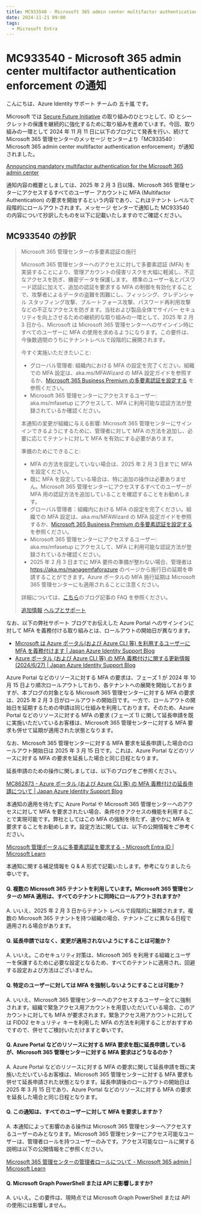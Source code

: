 ```yaml
---
title: MC933540 - Microsoft 365 admin center multifactor authentication enforcement の通知
date: 2024-11-21 09:00
tags:
  - Microsoft Entra
---
```


# MC933540 - Microsoft 365 admin center multifactor authentication enforcement の通知

こんにちは、Azure Identity サポート チームの 五十嵐 です。

Microsoft では [Secure Future Initiative](https://www.microsoft.com/en/microsoft-cloud/resources/secure-future-initiative) の取り組みのひとつとして、ID とシークレットの保護を継続的に強化するために取り組みを進めています。今回、取り組みの一環として 2024 年 11 月 11 日に以下のブログにて発表を行い、続けて Microsoft 365 管理センターのメッセージ センターより「MC933540 : Microsoft 365 admin center multifactor authentication enforcement」が通知されました。

[Announcing mandatory multifactor authentication for the Microsoft 365 admin center](https://techcommunity.microsoft.com/blog/microsoft_365blog/announcing-mandatory-multifactor-authentication-for-the-microsoft-365-admin-cent/4232568)

通知内容の概要としましては、2025 年 2 月 3 日以降、Microsoft 365 管理センターにアクセスするすべてのユーザー アカウントに MFA (Multifactor Authentication) の要求を開始するという内容であり、これはテナント レベルで段階的にロールアウトされます。メッセージ センターで通知した MC933540 の内容について抄訳したものを以下に記載いたしますのでご確認ください。

## MC933540 の抄訳 

> Microsoft 365 管理センターの多要素認証の施行
> 
> Microsoft 365 管理センターへのアクセスに対して多要素認証 (MFA) を実装することにより、管理アカウントの侵害リスクを大幅に軽減し、不正なアクセスを防ぎ、機密データを保護します。 標準のユーザー名とパスワード認証に加えて、追加の認証を要求する MFA の制御を有効化することで、攻撃者によるデータの盗難を困難にし、フィッシング、クレデンシャル スタッフィング攻撃、ブルートフォース攻撃、パスワード再利用攻撃などの不正なアクセスを防ぎます。当社および製品全体でサイバー セキュリティを向上させるための継続的な取り組みの一環として、2025 年 2 月 3 日から、Microsoft は Microsoft 365 管理センターへのサインイン時にすべてのユーザーに MFA の使用を求めるようになります。この要件は、今後数週間のうちにテナントレベルで段階的に展開されます。
> 
> 今すぐ実施いただきたいこと:
> - グローバル管理者: 組織内における MFA の設定を完了ください。組織での MFA 設定は、aka.ms/MFAWizard の MFA 設定ガイドを参照するか、[Microsoft 365 Business Premium の多要素認証を設定する](https://learn.microsoft.com/ja-jp/microsoft-365/admin/security-and-compliance/set-up-multi-factor-authentication?view=o365-worldwide) を参照ください。
> - Microsoft 365 管理センターにアクセスするユーザー: aka.ms/mfasetup にアクセスして、MFA に利用可能な認証方法が登録されているか確認ください。
> 
> 本通知の変更が組織に与える影響: 
> Microsoft 365 管理センターにサインインできるようにするために、管理者に対して MFA の方法を追加し、必要に応じてテナントに対して MFA を有効にする必要があります。
> 
> 準備のためにできること: 
> - MFA の方法を設定していない場合は、2025 年 2 月 3 日までに MFA を設定ください。 
> - 既に MFA を設定している場合は、特に追加の操作は必要ありません。Microsoft 365 管理センターにアクセスするすべてのユーザーが MFA 用の認証方法を追加していることを確認することをお勧めします。 
> - グローバル管理者：組織内における MFA の設定を完了ください。組織での MFA 設定は、aka.ms/MFAWizard の MFA 設定ガイドを参照するか、[Microsoft 365 Business Premium の多要素認証を設定する](https://learn.microsoft.com/ja-jp/microsoft-365/admin/security-and-compliance/set-up-multi-factor-authentication?view=o365-worldwide) を参照ください。
> - Microsoft 365 管理センターにアクセスするユーザー: aka.ms/mfasetup にアクセスして、MFA に利用可能な認証方法が登録されているか確認ください。
> - 2025 年 2 月 3 日までに MFA 要件の準備が整わない場合、管理者は https://aka.ms/managemfaforazure のページから施行日の延期を申請することができます。Azure ポータルの MFA 施行延期は Microsoft 365 管理センターにも適用されることに注意ください。
> 
> 詳細については、[こちら](https://techcommunity.microsoft.com/t5/microsoft-365-blog/microsoft-will-require-mfa-to-access-the-microsoft-365-admin/ba-p/4232568)のブログ記事の FAQ を参照ください。
> 
> [追加情報](https://learn.microsoft.com/entra/identity/authentication/concept-mandatory-multifactor-authentication)
> [ヘルプとサポート](https://learn.microsoft.com/microsoft-365/admin/security-and-compliance/multi-factor-authentication-microsoft-365?view=o365-worldwide)

なお、以下の弊社サポート ブログでお伝えした Azure Portal へのサインインに対して MFA を義務付ける取り組みとは、ロールアウトの開始日が異なります。

- [Microsoft は Azure ポータル(および Azure CLI 等) を利用するユーザーに MFA を義務付けます | Japan Azure Identity Support Blog](https://jpazureid.github.io/blog/azure-active-directory/microsoft-will-require-mfa-for-all-azure-users/)
- [Azure ポータル (および Azure CLI 等) の MFA 義務付けに関する更新情報 (2024/6/27) | Japan Azure Identity Support Blog](https://jpazureid.github.io/blog/azure-active-directory/update-on-mfa-requirements-for-azure-sign-in/)

Azure Portal などのリソースに対する MFA の要求は、フェーズ 1 が 2024 年 10 月 15 日より順次ロールアウトしており、各テナントへの展開を開始しておりますが、本ブログの対象となる Microsoft 365 管理センターに対する MFA の要求は、2025 年 2 月 3 日がロールアウトの開始日です。一方で、ロールアウトの開始日を延期するための申請は同じ仕組みを利用しております。そのため、Azure Portal などのリソースに対する MFA の要求 (フェーズ 1) に関して延長申請を既に実施いただいているお客様は、Microsoft 365 管理センターに対する MFA 要求も併せて延期が適用された状態となります。

なお、Microsoft 365 管理センターに対する MFA 要求を延長申請した場合のロールアウト開始日は 2025 年 3 月 15 日です。これは、Azure Portal などのリソースに対する MFA の要求を延長した場合と同じ日程となります。

延長申請のための操作に関しましては、以下のブログをご参照ください。

[MC862873 - Azure ポータル (および Azure CLI 等) の MFA 義務付けの延長申請について | Japan Azure Identity Support Blog](https://jpazureid.github.io/blog/azure-active-directory/MC862873-azure-portal-mfaenforcement-update-grace-period/)

本通知の適用を待たずに Azure Portal や Microsoft 365 管理センターへのアクセスに対して MFA を要求されたい場合、条件付きアクセスの機能を利用することで実現可能です。弊社としてはこの MFA の強制を待たず、速やかに MFA を要求することをお勧めします。設定方法に関しては、以下の公開情報をご参考ください。

[Microsoft 管理ポータルに多要素認証を要求する - Microsoft Entra ID | Microsoft Learn](https://learn.microsoft.com/ja-jp/entra/identity/conditional-access/policy-old-require-mfa-admin-portals)

本通知に関する補足情報を Q & A 形式で記載いたします。参考になりましたら幸いです。

#### Q. 複数の Microsoft 365 テナントを利用しています。Microsoft 365 管理センターの MFA 適用は、すべてのテナントに同時にロールアウトされますか? 

A. いいえ、2025 年 2 月 3 日からテナント レベルで段階的に展開されます。複数の Microsoft 365 テナントを持つ組織の場合、テナントごとに異なる日程で適用される場合があります。

#### Q. 延長申請ではなく、変更が適用されないようにすることは可能か？

A. いいえ。このセキュリティ対策は、Microsoft 365 を利用する組織とユーザーを保護するために必要な設定となるため、すべてのテナントに適用され、回避する設定および方法はございません。

#### Q. 特定のユーザーに対しては MFA を強制しないようにすることは可能か？

A. いいえ、Microsoft 365 管理センターへのアクセスするユーザー全てに強制されます。組織で緊急アクセス用アカウントを用意いただいている場合、このアカウントに対しても MFA が要求されます。緊急アクセス用アカウントに対しては FIDO2 セキュリティ キーを利用した MFA の方法を利用することがおすすめですので、併せてご検討いただけますと幸いです。

#### Q. Azure Portal などのリソースに対する MFA 要求を既に延長申請しているが、Microsoft 365 管理センターに対する MFA 要求はどうなるのか？

A. Azure Portal などのリソースに対する MFA の要求に関して延長申請を既に実施いただいているお客様は、Microsoft 365 管理センターに対する MFA 要求も併せて延長申請された状態となります。延長申請後のロールアウトの開始日は 2025 年 3 月 15 日であり、Azure Portal などのリソースに対する MFA の要求を延長した場合と同じ日程となります。

#### Q. この通知は、すべてのユーザーに対して MFA を要求しますか？

A. 本通知によって影響のある操作は Microsoft 365 管理センターへアクセスするユーザーのみとなります。Microsoft 365 管理センターにアクセス可能なユーザーは、管理者ロールを持つユーザーのみです。アクセス可能なロールに関する説明は以下の公開情報をご参照ください。

[Microsoft 365 管理センターの管理者ロールについて - Microsoft 365 admin | Microsoft Learn](https://learn.microsoft.com/ja-jp/microsoft-365/admin/add-users/about-admin-roles?view=o365-worldwide)

#### Q. Microsoft Graph PowerShell または API に影響しますか? 

A. いいえ。この要件は、現時点では Microsoft Graph PowerShell または API の使用には影響しません。
